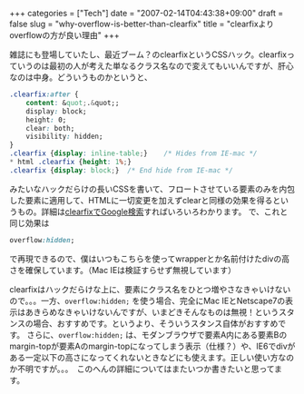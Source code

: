 +++
categories = ["Tech"]
date = "2007-02-14T04:43:38+09:00"
draft = false
slug = "why-overflow-is-better-than-clearfix"
title = "clearfixよりoverflowの方が良い理由"
+++

雑誌にも登場していたし、最近ブーム？のclearfixというCSSハック。clearfixっていうのは最初の人が考えた単なるクラス名なので変えてもいいんですが、肝心なのは中身。どういうものかというと、

```css
.clearfix:after {
    content: &quot;.&quot;;
    display: block;
    height: 0;
    clear: both;
    visibility: hidden;
}
.clearfix {display: inline-table;}    /* Hides from IE-mac */
* html .clearfix {height: 1%;}
.clearfix {display: block;}  /* End hide from IE-mac */
```

みたいなハックだらけの長いCSSを書いて、フロートさせている要素のみを内包した要素に適用して、HTMLに一切変更を加えずclearと同様の効果を得るというもの。詳細は[clearfixでGoogle検索](http://www.google.co.jp/search?q=clearfix&amp;lr=lang_ja)すればいろいろわかります。
で、これと同じ効果は

```css
overflow:hidden;
```

で再現できるので、僕はいつもこちらを使ってwrapperとか名前付けたdivの高さを確保しています。（Mac IEは検証すらせず無視しています）

clearfixはハックだらけな上に、要素にクラス名をひとつ増やさなきゃいけないので。。。一方、`overflow:hidden;` を使う場合、完全にMac IEとNetscape7の表示はあきらめなきゃいけないんですが、いまどきそんなものは無視！というスタンスの場合、おすすめです。というより、そういうスタンス自体がおすすめです。
さらに、`overflow:hidden;` は、モダンブラウザで要素A内にある要素Bのmargin-topが要素Aのmargin-topになってしまう表示（仕様？）や、IE6でdivがある一定以下の高さになってくれないときなどにも使えます。正しい使い方なのか不明ですが。。。　このへんの詳細についてはまたいつか書きたいと思ってます。
